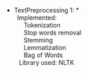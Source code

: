 * TextPreprocessing 1: * <br/>
&ensp;Implemented: <br/>
&ensp; &ensp; Tokenization <br/>
&ensp; &ensp; Stop words removal <br/>
&ensp; &ensp; Stemming <br/>
&ensp; &ensp; Lemmatization <br/>
&ensp; &ensp; Bag of Words <br/>
&ensp; Library used: NLTK <br/>
